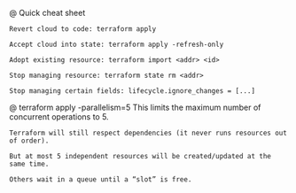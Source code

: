 @ Quick cheat sheet

    Revert cloud to code: terraform apply

    Accept cloud into state: terraform apply -refresh-only

    Adopt existing resource: terraform import <addr> <id>

    Stop managing resource: terraform state rm <addr>

    Stop managing certain fields: lifecycle.ignore_changes = [...]

@ terraform apply -parallelism=5
    This limits the maximum number of concurrent operations to 5.

    Terraform will still respect dependencies (it never runs resources out of order).

    But at most 5 independent resources will be created/updated at the same time.

    Others wait in a queue until a “slot” is free.

